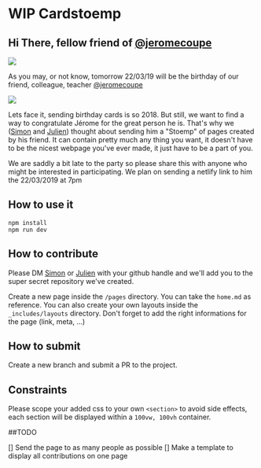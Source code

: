 # WIP Cardstoemp

## Hi There, fellow friend of [@jeromecoupe](https://twitter.com/jeromecoupe)

![](https://media.giphy.com/media/vnMiqMnXBBbGw/giphy.gif)

As you may, or not know, tomorrow 22/03/19 will be the birthday of our friend, colleague, teacher [@jeromecoupe](https://twitter.com/jeromecoupe)

![](https://www.webstoemp.com/img/me-1024.jpg)


Lets face it, sending birthday cards is so 2018. But still, we want to find a way to congratulate Jérome for the great person he is. 
That's why we ([Simon](https://twitter.com/henrottesimon) and [Julien](https://twitter.com/thylo)) thought about sending him a "Stoemp" of pages created by his friend. It can contain pretty much any thing you want, it doesn't have to be the nicest webpage you've ever made, it just have to be a part of you.

We are saddly a bit late to the party so please share this with anyone who might be interested in participating. We plan on sending a netlify link to him the 22/03/2019 at 7pm

## How to use it

```
npm install
npm run dev
```

## How to contribute

Please DM [Simon](https://twitter.com/henrottesimon) or [Julien](https://twitter.com/thylo) with your github handle and we'll add you to the super secret repository we've created.
 
Create a new page inside the `/pages` directory. You can take the `home.md` as reference. You can also create your own layouts inside the `_includes/layouts` directory. Don't forget to add the right informations for the page (link, meta, ...)

## How to submit

Create a new branch and submit a PR to the project.

## Constraints

Please scope your added css to your own `<section>` to avoid side effects, each section will be displayed within a `100vw, 100vh` container.

##TODO

[] Send the page to as many people as possible
[] Make a template to display all contributions on one page
